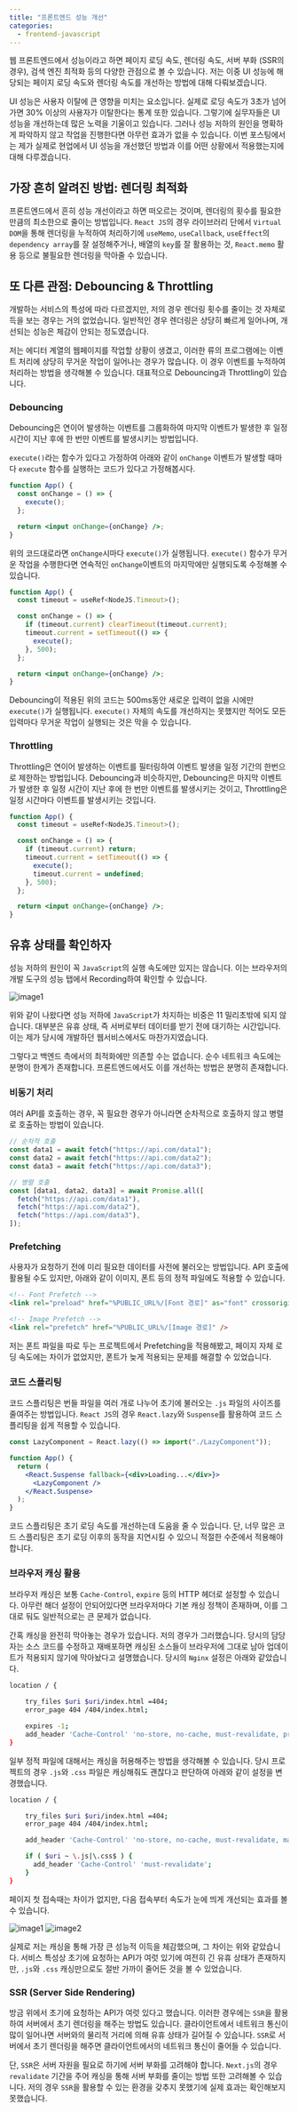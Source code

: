 ```yaml
---
title: "프론트엔드 성능 개선"
categories:
  - frontend-javascript
---
```


<!--excerpt open-->

웹 프론트엔드에서 성능이라고 하면 페이지 로딩 속도, 렌더링 속도, 서버 부화 (SSR의 경우), 검색 엔진 최적화 등의 다양한 관점으로 볼 수 있습니다. 저는 이중 UI 성능에 해당되는 페이지 로딩 속도와 렌더링 속도를 개선하는 방법에 대해 다뤄보겠습니다.

UI 성능은 사용자 이탈에 큰 영향을 미치는 요소입니다. 실제로 로딩 속도가 3초가 넘어가면 30% 이상의 사용자가 이탈한다는 통계 또한 있습니다. 그렇기에 실무자들은 UI 성능을 개선하는데 많은 노력을 기울이고 있습니다. 그러나 성능 저하의 원인을 명확하게 파악하지 않고 작업을 진행한다면 아무런 효과가 없을 수 있습니다. 이번 포스팅에서는 제가 실제로 현업에서 UI 성능을 개선했던 방법과 이를 어떤 상황에서 적용했는지에 대해 다루겠습니다.

<!--excerpt close-->

## 가장 흔히 알려진 방법: 렌더링 최적화

프론트엔드에서 흔히 성능 개선이라고 하면 떠오르는 것이며, 렌더링의 횟수를 필요한 만큼의 최소한으로 줄이는 방법입니다. `React JS`의 경우 라이브러리 단에서 `Virtual DOM`을 통해 렌더링을 누적하여 처리하기에 `useMemo`, `useCallback`, `useEffect`의 `dependency array`를 잘 설정해주거나, 배열의 `key`를 잘 활용하는 것, `React.memo` 활용 등으로 불필요한 렌더링을 막아줄 수 있습니다.

## 또 다른 관점: Debouncing & Throttling

개발하는 서비스의 특성에 따라 다르겠지만, 저의 경우 렌더링 횟수를 줄이는 것 자체로 득을 보는 경우는 거의 없었습니다. 일반적인 경우 렌더링은 상당히 빠르게 일어나며, 개선되는 성능은 체감이 안되는 정도였습니다.

저는 에디터 계열의 웹페이지를 작업할 상황이 생겼고, 이러한 류의 프로그램에는 이벤트 처리에 상당히 무거운 작업이 일어나는 경우가 많습니다. 이 경우 이벤트를 누적하여 처리하는 방법을 생각해볼 수 있습니다. 대표적으로 Debouncing과 Throttling이 있습니다.

### Debouncing

Debouncing은 연이어 발생하는 이벤트를 그룹화하여 마지막 이벤트가 발생한 후 일정 시간이 지난 후에 한 번만 이벤트를 발생시키는 방법입니다.

`execute()`라는 함수가 있다고 가정하여 아래와 같이 `onChange` 이벤트가 발생할 때마다 `execute` 함수를 실행하는 코드가 있다고 가정해봅시다.

```jsx
function App() {
  const onChange = () => {
    execute();
  };

  return <input onChange={onChange} />;
}
```

위의 코드대로라면 `onChange`시마다 `execute()`가 실행됩니다. `execute()` 함수가 무거운 작업을 수행한다면 연속적인 `onChange`이벤트의 마지막에만 실행되도록 수정해볼 수 있습니다.

```jsx
function App() {
  const timeout = useRef<NodeJS.Timeout>();

  const onChange = () => {
    if (timeout.current) clearTimeout(timeout.current);
    timeout.current = setTimeout(() => {
      execute();
    }, 500);
  };

  return <input onChange={onChange} />;
}
```

Debouncing이 적용된 위의 코드는 500ms동안 새로운 입력이 없을 시에만 `execute()`가 실행됩니다. `execute()` 자체의 속도를 개선하지는 못했지만 적어도 모든 입력마다 무거운 작업이 실행되는 것은 막을 수 있습니다.

### Throttling

Throttling은 연이어 발생하는 이벤트를 필터링하여 이벤트 발생을 일정 기간의 한번으로 제한하는 방법입니다. Debouncing과 비슷하지만, Debouncing은 마지막 이벤트가 발생한 후 일정 시간이 지난 후에 한 번만 이벤트를 발생시키는 것이고, Throttling은 일정 시간마다 이벤트를 발생시키는 것입니다.

```jsx
function App() {
  const timeout = useRef<NodeJS.Timeout>();

  const onChange = () => {
    if (timeout.current) return;
    timeout.current = setTimeout(() => {
      execute();
      timeout.current = undefined;
    }, 500);
  };

  return <input onChange={onChange} />;
}
```

## 유휴 상태를 확인하자

성능 저하의 원인이 꼭 `JavaScript`의 실행 속도에만 있지는 않습니다. 이는 브라우저의 개발 도구의 성능 탭에서 Recording하여 확인할 수 있습니다.

![image1](/images/13/1.png)

위와 같이 나왔다면 성능 저하에 `JavaScript`가 차지하는 비중은 11 밀리초밖에 되지 않습니다. 대부분은 유휴 상태, 즉 서버로부터 데이터를 받기 전에 대기하는 시간입니다. 이는 제가 당시에 개발하던 웹서비스에서도 마찬가지였습니다.

그렇다고 백엔드 측에서의 최적화에만 의존할 수는 없습니다. 순수 네트워크 속도에는 분명이 한계가 존재합니다. 프론트엔드에서도 이를 개선하는 방법은 분명히 존재합니다.

### 비동기 처리

여러 API를 호출하는 경우, 꼭 필요한 경우가 아니라면 순차적으로 호출하지 않고 병렬로 호출하는 방법이 있습니다.

```jsx
// 순차적 호출
const data1 = await fetch("https://api.com/data1");
const data2 = await fetch("https://api.com/data2");
const data3 = await fetch("https://api.com/data3");

// 병렬 호출
const [data1, data2, data3] = await Promise.all([
  fetch("https://api.com/data1"),
  fetch("https://api.com/data2"),
  fetch("https://api.com/data3"),
]);
```

### Prefetching

사용자가 요청하기 전에 미리 필요한 데이터를 사전에 불러오는 방법입니다. API 호출에 활용될 수도 있지만, 아래와 같이 이미지, 폰트 등의 정적 파일에도 적용할 수 있습니다.

```html
<!-- Font Prefetch -->
<link rel="preload" href="%PUBLIC_URL%/[Font 경로]" as="font" crossorigin />

<!-- Image Prefetch -->
<link rel="prefetch" href="%PUBLIC_URL%/[Image 경로]" />
```

저는 폰트 파일을 따로 두는 프로젝트에서 Prefetching을 적용해봤고, 페이지 자체 로딩 속도에는 차이가 없었지만, 폰트가 늦게 적용되는 문제를 해결할 수 있었습니다.

### 코드 스플리팅

코드 스플리팅은 번들 파일을 여러 개로 나누어 초기에 불러오는 `.js` 파일의 사이즈를 줄여주는 방법입니다. `React JS`의 경우 `React.lazy`와 `Suspense`를 활용하여 코드 스플리팅을 쉽게 적용할 수 있습니다.

```jsx
const LazyComponent = React.lazy(() => import("./LazyComponent"));

function App() {
  return (
    <React.Suspense fallback={<div>Loading...</div>}>
      <LazyComponent />
    </React.Suspense>
  );
}
```

코드 스플리팅은 초기 로딩 속도를 개선하는데 도움을 줄 수 있습니다. 단, 너무 많은 코드 스플리팅은 초기 로딩 이후의 동작을 지연시킬 수 있으니 적절한 수준에서 적용해야 합니다.

### 브라우저 캐싱 활용

브라우저 캐싱은 보통 `Cache-Control`, `expire` 등의 HTTP 헤더로 설정할 수 있습니다. 아무런 해더 설정이 안되어있다면 브라우저마다 기본 캐싱 정책이 존재하며, 이를 그대로 둬도 일반적으로는 큰 문제가 없습니다.

간혹 캐싱을 완전히 막아놓는 경우가 있습니다. 저의 경우가 그러했습니다. 당시의 담당자는 소스 코드를 수정하고 재배포하면 캐싱된 소스들이 브라우저에 그대로 남아 업데이트가 적용되지 않기에 막아놨다고 설명했습니다. 당시의 `Nginx` 설정은 아래와 같았습니다.

```bash
location / {

	try_files $uri $uri/index.html =404;
	error_page 404 /404/index.html;

	expires -1;
	add_header 'Cache-Control' 'no-store, no-cache, must-revalidate, proxy-revalidate, max-age=0';
}
```

일부 정적 파일에 대해서는 캐싱을 허용해주는 방법을 생각해볼 수 있습니다. 당시 프로젝트의 경우 `.js`와 `.css` 파일은 캐싱해줘도 괜찮다고 판단하여 아래와 같이 설정을 변경했습니다.

```bash
location / {

	try_files $uri $uri/index.html =404;
	error_page 404 /404/index.html;

	add_header 'Cache-Control' 'no-store, no-cache, must-revalidate, max-age=0';

	if ( $uri ~ \.js|\.css$ ) {
	  add_header 'Cache-Control' 'must-revalidate';
	}
}
```

페이지 첫 접속때는 차이가 없지만, 다음 접속부터 속도가 눈에 띄게 개선되는 효과를 볼 수 있습니다.

![image1](/images/13/1.png) ![image2](/images/13/2.png)

실제로 저는 캐싱을 통해 가장 큰 성능적 이득을 체감했으며, 그 차이는 위와 같았습니다. 서비스 특성상 초기에 요청하는 API가 여럿 있기에 여전히 긴 유휴 상태가 존재하지만, `.js`와 `.css` 캐싱만으로도 절반 가까이 줄어든 것을 볼 수 있었습니다.

### SSR (Server Side Rendering)

방금 위에서 초기에 요청하는 API가 여럿 있다고 했습니다. 이러한 경우에는 `SSR`을 활용하여 서버에서 초기 렌더링을 해주는 방법도 있습니다. 클라이언트에서 네트워크 통신이 많이 일어나면 서버와의 물리적 거리에 의해 유휴 상태가 길어질 수 있습니다. `SSR`로 서버에서 초기 렌더링을 해주면 클라이언트에서의 네트워크 통신이 줄어들 수 있습니다.

단, `SSR`은 서버 자원을 필요로 하기에 서버 부화를 고려해야 합니다. `Next.js`의 경우 `revalidate` 기간을 주어 캐싱을 통해 서버 부화를 줄이는 방법 또한 고려해볼 수 있습니다. 저의 경우 `SSR`을 활용할 수 있는 환경을 갖추지 못했기에 실제 효과는 확인해보지 못했습니다.